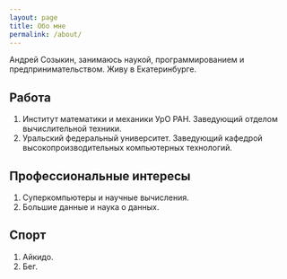 ```yaml
---
layout: page
title: Обо мне
permalink: /about/
---
```


Андрей Созыкин, занимаюсь наукой, программированием и предпринимательством. Живу в Екатеринбурге.

## Работа

1. Институт математики и механики УрО РАН. Заведующий отделом вычислительной техники.
2. Уральский федеральный университет. Заведующий кафедрой высокопроизводительных компьютерных технологий.

## Профессиональные интересы

1. Суперкомпьютеры и научные вычисления.
2. Большие данные и наука о данных.

## Спорт

1. Айкидо.
2. Бег.
